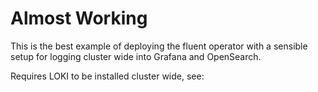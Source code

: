 # Almost Working
This is the best example of deploying the fluent operator with a sensible setup for logging cluster wide into Grafana and OpenSearch. 

Requires LOKI to be installed cluster wide, see:
